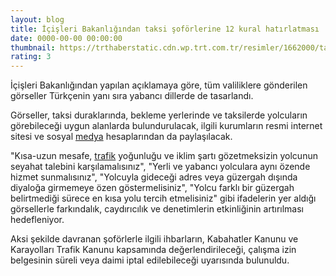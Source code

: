 ```yaml
--- 
layout: blog
title: İçişleri Bakanlığından taksi şoförlerine 12 kural hatırlatması
date: 0000-00-00 00:00:00
thumbnail: https://trthaberstatic.cdn.wp.trt.com.tr/resimler/1662000/taksi-aa-1663038.jpg
rating: 3
---
```

<p>
	İçişleri Bakanlığından yapılan açıklamaya göre, tüm valiliklere gönderilen görseller Türkçenin yanı sıra yabancı dillerde de tasarlandı.</p>
<p>
	Görseller, taksi duraklarında, bekleme yerlerinde ve taksilerde yolcuların görebileceği uygun alanlarda bulundurulacak, ilgili kurumların resmi internet sitesi ve sosyal <a href="https://www.trthaber.com/etiket/medya/" target="_blank">medya</a> hesaplarından da paylaşılacak.</p>
<p>
	"Kısa-uzun mesafe, <a href="https://www.trthaber.com/etiket/trafik/" target="_blank">trafik</a> yoğunluğu ve iklim şartı gözetmeksizin yolcunun seyahat talebini karşılamalısınız", "Yerli ve yabancı yolculara aynı özende hizmet sunmalısınız", "Yolcuyla gideceği adres veya güzergah dışında diyaloğa girmemeye özen göstermelisiniz", "Yolcu farklı bir güzergah belirtmediği sürece en kısa yolu tercih etmelisiniz" gibi ifadelerin yer aldığı görsellerle farkındalık, caydırıcılık ve denetimlerin etkinliğinin artırılması hedefleniyor.</p>
<p>
	Aksi şekilde davranan şoförlerle ilgili ihbarların, Kabahatler Kanunu ve Karayolları Trafik Kanunu kapsamında değerlendirileceği, çalışma izin belgesinin süreli veya daimi iptal edilebileceği uyarısında bulunuldu.</p>
